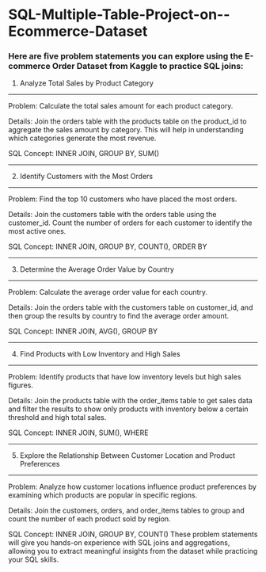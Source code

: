 # SQL-Multiple-Table-Project-on--Ecommerce-Dataset

### Here are five problem statements you can explore using the E-commerce Order Dataset from Kaggle to practice SQL joins:

1. Analyze Total Sales by Product Category

---

Problem: Calculate the total sales amount for each product category.

Details: Join the orders table with the products table on the product_id to aggregate the sales amount by category. This will help in understanding which categories generate the most revenue.

SQL Concept: INNER JOIN, GROUP BY, SUM()

---

2. Identify Customers with the Most Orders

---

Problem: Find the top 10 customers who have placed the most orders.

Details: Join the customers table with the orders table using the customer_id. Count the number of orders for each customer to identify the most active ones.

SQL Concept: INNER JOIN, GROUP BY, COUNT(), ORDER BY

---

3. Determine the Average Order Value by Country

---

Problem: Calculate the average order value for each country.

Details: Join the orders table with the customers table on customer_id, and then group the results by country to find the average order amount.

SQL Concept: INNER JOIN, AVG(), GROUP BY

---

4. Find Products with Low Inventory and High Sales

---

Problem: Identify products that have low inventory levels but high sales figures.

Details: Join the products table with the order_items table to get sales data and filter the results to show only products with inventory below a certain threshold and high total sales.

SQL Concept: INNER JOIN, SUM(), WHERE

---

5. Explore the Relationship Between Customer Location and Product Preferences

---

Problem: Analyze how customer locations influence product preferences by examining which products are popular in specific regions.

Details: Join the customers, orders, and order_items tables to group and count the number of each product sold by region.

SQL Concept: INNER JOIN, GROUP BY, COUNT()
These problem statements will give you hands-on experience with SQL joins and aggregations, allowing you to extract meaningful insights from the dataset while practicing your SQL skills.
